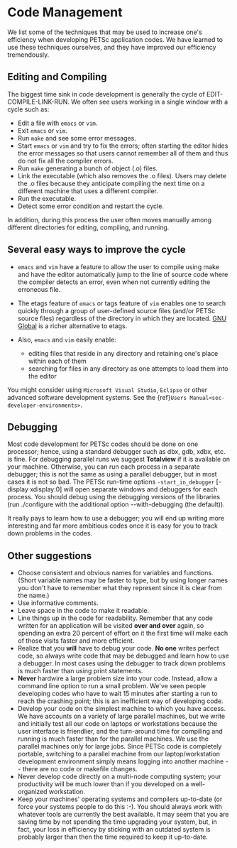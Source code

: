 # Code Management

We list some of the techniques that may be used to increase one's
efficiency when developing PETSc application codes. We have learned to
use these techniques ourselves, and they have improved our efficiency
tremendously.

## Editing and Compiling

The biggest time sink in code development is generally the cycle of
EDIT-COMPILE-LINK-RUN. We often see users working in a single window
with a cycle such as:

- Edit a file with `emacs` or `vim`.
- Exit `emacs` or `vim`.
- Run `make` and see some error messages.
- Start `emacs` or `vim` and try to fix the errors; often starting
  the editor hides the error messages so that users cannot remember all
  of them and thus do not fix all the compiler errors.
- Run `make` generating a bunch of object (.o) files.
- Link the executable (which also removes the .o files). Users may
  delete the .o files because they anticipate compiling the next time
  on a different machine that uses a different compiler.
- Run the executable.
- Detect some error condition and restart the cycle.

In addition, during this process the user often moves manually among
different directories for editing, compiling, and running.

## Several easy ways to improve the cycle

- `emacs` and `vim` have a feature to allow the user to compile
  using make and have the editor automatically jump to the line of
  source code where the compiler detects an error, even when not
  currently editing the erroneous file.

- The etags feature of `emacs` or tags feature of `vim` enables one
  to search quickly through a group of user-defined source files
  (and/or PETSc source files) regardless of the directory in which they
  are located. [GNU Global](http://www.gnu.org/s/global) is a richer
  alternative to etags.

- Also, `emacs` and `vim` easily enable:

  - editing files that reside in any directory and retaining one's
    place within each of them
  - searching for files in any directory as one attempts to load them
    into the editor

You might consider using `Microsoft Visual Studio`, `Eclipse` or
other advanced software development systems. See the {ref}`Users Manual<sec-developer-environments>`.

## Debugging

Most code development for PETSc codes should be done on one processor;
hence, using a standard debugger such as dbx, gdb, xdbx, etc. is fine.
For debugging parallel runs we suggest **Totalview** if it is available
on your machine. Otherwise, you can run each process in a separate
debugger; this is not the same as using a parallel debugger, but in most
cases it is not so bad. The PETSc run-time options
`-start_in_debugger` \[-display xdisplay:0\] will open separate windows
and debuggers for each process. You should debug using the debugging
versions of the libraries (run ./configure with the additional option
--with-debugging (the default)).

It really pays to learn how to use a debugger; you will end up writing
more interesting and far more ambitious codes once it is easy for you to
track down problems in the codes.

## Other suggestions

- Choose consistent and obvious names for variables and functions.
  (Short variable names may be faster to type, but by using longer
  names you don't have to remember what they represent since it is
  clear from the name.)
- Use informative comments.
- Leave space in the code to make it readable.
- Line things up in the code for readability. Remember that any code
  written for an application will be visited **over and over** again,
  so spending an extra 20 percent of effort on it the first time will
  make each of those visits faster and more efficient.
- Realize that you **will** have to debug your code. **No one** writes
  perfect code, so always write code that may be debugged and learn how
  to use a debugger. In most cases using the debugger to track down
  problems is much faster than using print statements.
- **Never** hardwire a large problem size into your code. Instead,
  allow a command line option to run a small problem. We've seen people
  developing codes who have to wait 15 minutes after starting a run to
  reach the crashing point; this is an inefficient way of developing
  code.
- Develop your code on the simplest machine to which you have access.
  We have accounts on a variety of large parallel machines, but we
  write and initially test all our code on laptops or workstations
  because the user interface is friendlier, and the turn-around time
  for compiling and running is much faster than for the parallel
  machines. We use the parallel machines only for large jobs. Since
  PETSc code is completely portable, switching to a parallel machine
  from our laptop/workstation development environment simply means
  logging into another machine -- there are no code or makefile
  changes.
- Never develop code directly on a multi-node computing system; your
  productivity will be much lower than if you developed on a
  well-organized workstation.
- Keep your machines' operating systems and compilers up-to-date (or
  force your systems people to do this :-). You should always work with
  whatever tools are currently the best available. It may seem that you
  are saving time by not spending the time upgrading your system, but,
  in fact, your loss in efficiency by sticking with an outdated system
  is probably larger than then the time required to keep it up-to-date.
